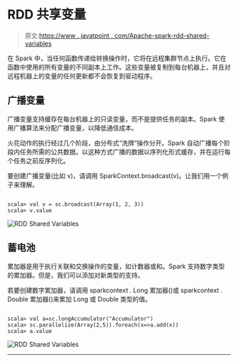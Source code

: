 # RDD 共享变量

> 原文:[https://www . javatpoint . com/Apache-spark-rdd-shared-variables](https://www.javatpoint.com/apache-spark-rdd-shared-variables)

在 Spark 中，当任何函数传递给转换操作时，它将在远程集群节点上执行。它在函数中使用的所有变量的不同副本上工作。这些变量被复制到每台机器上，并且对远程机器上的变量的任何更新都不会恢复到驱动程序。

## 广播变量

广播变量支持缓存在每台机器上的只读变量，而不是提供任务的副本。Spark 使用广播算法来分配广播变量，以降低通信成本。

火花动作的执行经过几个阶段，由分布式“洗牌”操作分开。Spark 自动广播每个阶段内任务所需的公共数据。以这种方式广播的数据以序列化形式缓存，并在运行每个任务之前反序列化。

要创建广播变量(比如 v)，请调用 SparkContext.broadcast(v)。让我们用一个例子来理解。

```

scala> val v = sc.broadcast(Array(1, 2, 3))
scala> v.value

```

![RDD Shared Variables](../Images/bb8ee7733c843252d6f4d54fc9a23ee7.png)

## 蓄电池

累加器是用于执行关联和交换操作的变量，如计数器或和。Spark 支持数字类型的累加器。但是，我们可以添加对新类型的支持。

若要创建数字累加器，请调用 sparkcontext . Long 累加器()或 sparkcontext . Double 累加器()来累加 Long 或 Double 类型的值。

```

scala> val a=sc.longAccumulator("Accumulator")
scala> sc.parallelize(Array(2,5)).foreach(x=>a.add(x))
scala> a.value

```

![RDD Shared Variables](../Images/6cd7d7bdeab9c972545944513be53cc9.png)

* * *